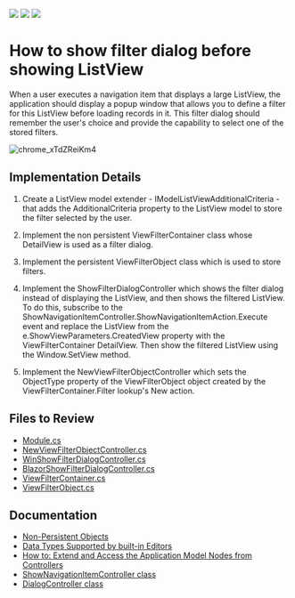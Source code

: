 <!-- default badges list -->
![](https://img.shields.io/endpoint?url=https://codecentral.devexpress.com/api/v1/VersionRange/128593690/23.1.1%2B)
[![](https://img.shields.io/badge/Open_in_DevExpress_Support_Center-FF7200?style=flat-square&logo=DevExpress&logoColor=white)](https://supportcenter.devexpress.com/ticket/details/E1554)
[![](https://img.shields.io/badge/📖_How_to_use_DevExpress_Examples-e9f6fc?style=flat-square)](https://docs.devexpress.com/GeneralInformation/403183)
<!-- default badges end -->



# How to show filter dialog before showing ListView

When a user executes a navigation item that displays a large ListView, the application should display a popup window that allows you to define a filter for this ListView before loading records in it. This filter dialog should remember the user's choice and provide the capability to select one of the stored filters.

![chrome_xTdZReiKm4](https://github.com/DevExpress-Examples/XAF_how-to-show-filter-dialog-before-showing-listview-e1554/assets/14300209/ebfa62d4-f4b7-489e-94f1-3c76d691375f)

## Implementation Details

1. Create a ListView model extender - IModelListViewAdditionalCriteria - that adds the AdditionalCriteria property to the ListView model to store the filter selected by the user.

2. Implement the non persistent ViewFilterContainer class whose DetailView is used as a filter dialog.

3. Implement the persistent ViewFilterObject class which is used to store filters.

4. Implement the ShowFilterDialogController which shows the filter dialog instead of displaying the ListView, and then shows the filtered ListView. To do this, subscribe to the ShowNavigationItemController.ShowNavigationItemAction.Execute event and replace the ListView from the e.ShowViewParameters.CreatedView property with the ViewFilterContainer DetailView. Then show the filtered ListView using the Window.SetView method.

5. Implement the NewViewFilterObjectController which sets the ObjectType property of the ViewFilterObject object created by the ViewFilterContainer.Filter lookup's New action.


## Files to Review


* [Module.cs](CS/EFCore/DialogBeforeListViewEF/DialogBeforeListViewEF.Module/Module.cs)
* [NewViewFilterObjectController.cs](CS/EFCore/DialogBeforeListViewEF/DialogBeforeListViewEF.Module/Controllers/NewViewFilterObjectController.cs)
* [WinShowFilterDialogController.cs](CS/EFCore/DialogBeforeListViewEF/DialogBeforeListViewEF.Win/Controllers/WinShowFilterDialogController.cs) 
* [BlazorShowFilterDialogController.cs](CS/EFCore/DialogBeforeListViewEF/DialogBeforeListViewEF.Blazor.Server/Controllers/BlazorShowFilterDialogController.cs) 
* [ViewFilterContainer.cs](CS/EFCore/DialogBeforeListViewEF/DialogBeforeListViewEF.Module/BusinessObjects/ViewFilterContainer.cs) 
* [ViewFilterObject.cs](CS/EFCore/DialogBeforeListViewEF/DialogBeforeListViewEF.Module/BusinessObjects/ViewFilterObject.cs) 

## Documentation

- [Non-Persistent Objects](https://docs.devexpress.com/eXpressAppFramework/116516/business-model-design-orm/non-persistent-objects)
- [Data Types Supported by built-in Editors](https://docs.devexpress.com/eXpressAppFramework/113014/business-model-design-orm/data-types-supported-by-built-in-editors)
- [How to: Extend and Access the Application Model Nodes from Controllers](https://docs.devexpress.com/eXpressAppFramework/112785/ui-construction/application-model-ui-settings-storage/customize-application-model-in-code/how-to-extend-the-application-model-nodes-from-controllers)
- [ShowNavigationItemController class](https://docs.devexpress.com/eXpressAppFramework/DevExpress.ExpressApp.SystemModule.ShowNavigationItemController)
- [DialogController class](https://docs.devexpress.com/eXpressAppFramework/DevExpress.ExpressApp.SystemModule.DialogController)
